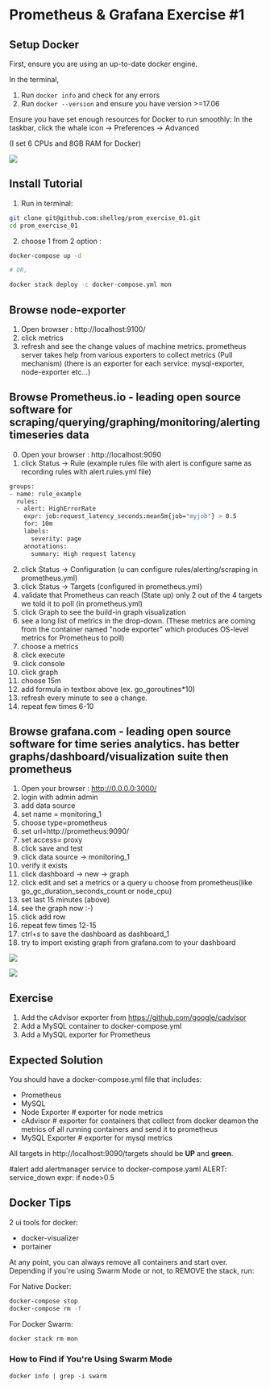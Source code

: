 # Prometheus & Grafana Exercise #1

## Setup Docker

First, ensure you are using an up-to-date docker engine.

In the terminal,

1. Run `docker info` and check for any errors
1. Run `docker --version` and ensure you have version >=17.06

Ensure you have set enough resources for Docker to run smoothly:
In the taskbar, click the whale icon → Preferences → Advanced

(I set 6 CPUs and 8GB RAM for Docker)

![](./img/docker_engine_settings.png)


## Install Tutorial

1. Run in terminal:
```sh
git clone git@github.com:shelleg/prom_exercise_01.git
cd prom_exercise_01

```

2. choose 1 from 2 option :

```sh
docker-compose up -d

# OR,

docker stack deploy -c docker-compose.yml mon
```

## Browse node-exporter
1. Open browser : http://localhost:9100/
2. click metrics
3. refresh and see the change values
   of machine metrics. 
   prometheus server takes help from various exporters to collect metrics (Pull mechanism) 
    (there is an exporter for each service: mysql-exporter, node-exporter etc...)

## Browse Prometheus.io - leading open source software for scraping/querying/graphing/monitoring/alerting timeseries data
0. Open your browser :  http://localhost:9090 
1. click Status → Rule (example rules file with alert is configure same as recording rules with  alert.rules.yml file)
```sh
groups:
- name: rule_example
  rules:
  - alert: HighErrorRate
    expr: job:request_latency_seconds:mean5m{job="myjob"} > 0.5
    for: 10m
    labels:
      severity: page
    annotations:
      summary: High request latency
``` 
2. click Status → Configuration (u can configure rules/alerting/scraping in prometheus.yml) 
2. click Status → Targets (configured in prometheus.yml)
3. validate that Prometheus can reach (State up) only 2 out of the 4 targets we told it to poll (in prometheus.yml)
4. click Graph to see the build-in graph visualization
5. see a long list of metrics in the drop-down. (These metrics are coming from the container named "node exporter" which produces OS-level metrics for Prometheus to poll)
6. choose a metrics
7. click execute 
8. click console
9. click graph
10. choose 15m
11. add formula in textbox above (ex.  go_goroutines*10)
12. refresh every minute to see a change.
13. repeat few times 6-10

## Browse grafana.com - leading open source software for time series analytics. has better graphs/dashboard/visualization suite then prometheus 
1. Open your browser : http://0.0.0.0:3000/
2. login with admin admin
3. add data source 
4. set name = monitoring_1
5. choose type=prometheus
6. set url=http://prometheus:9090/
7. set access= proxy
8. click save and test
9. click data source → monitoring_1
10. verify it exists
11. click dashboard → new → graph 
12. click edit and set a metrics or a query u choose from prometheus(like go_gc_duration_seconds_count or node_cpu)
13. set last 15 minutes (above)
14. see the graph now :-)
15. click add row
15. repeat few times 12-15 
16. ctrl+s to save the dashboard as dashboard_1
17. try to import existing graph from grafana.com to your dashboard

![](./img/prometheus_targets_before.png)




![](./img/prometheus_graphs.png)

## Exercise
1. Add the cAdvisor exporter from https://github.com/google/cadvisor
2. Add a MySQL container to docker-compose.yml
3. Add a MySQL exporter for Prometheus     

## Expected Solution

You should have a docker-compose.yml file that includes:

- Prometheus
- MySQL
- Node Exporter  # exporter for node metrics
- cAdvisor       # exporter for containers that collect from  docker deamon the metrics of all running containers and send it to prometheus
- MySQL Exporter # exporter for mysql metrics

All targets in http://localhost:9090/targets should be **UP** and **green**.


#alert
add alertmanager service to docker-compose.yaml
ALERT: service_down
expr: if node>0.5

## Docker Tips
2 ui tools for docker:
- docker-visualizer
- portainer


At any point, you can always remove all containers and start over.
Depending if you're using Swarm Mode or not, to REMOVE the stack, run:

For Native Docker:
```sh
docker-compose stop
docker-compose rm -f
```

For Docker Swarm:
```sh
docker stack rm mon
```

### How to Find if You're Using Swarm Mode

```
docker info | grep -i swarm
```
